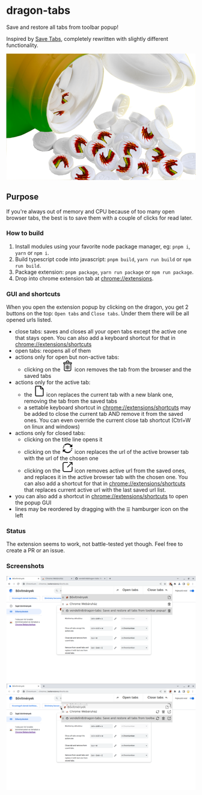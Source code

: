 # dragon-tabs
Save and restore all tabs from toolbar popup!

Inspired by [Save Tabs](https://mybrowseraddon.com/save-tabs.html), completely rewritten with slightly different functionality.

![Logo](logo.png)

## Purpose
If you're always out of memory and CPU because of too many open browser tabs, the best is to save them with a couple of clicks for read later.

### How to build
1. Install modules using your favorite node package manager, eg: `pnpm i`, `yarn` or `npm i`.
1. Build typescript code into javascript: `pnpm build`, `yarn run build` or `npm run build`.
1. Package extension: `pnpm package`, `yarn run package` or `npm run package`.
1. Drop into chrome extension tab at <chrome://extensions>.

### GUI and shortcuts
When you open the extension popup by clicking on the dragon, you get 2 buttons on the top: `Open tabs` and `Close tabs`. Under them there will be all opened urls listed.

* close tabs: saves and closes all your open tabs except the active one that stays open. You can also add a keyboard shortcut for that in <chrome://extensions/shortcuts>
* open tabs: reopens all of them
* actions only for open but non-active tabs:
  * clicking on the <img title="bin" src="public/img/delete.png" width="30" height="30"/> icon removes the tab from the browser and the saved tabs
* actions only for the active tab:
  * the <img title="empty document" src="public/img/new.png" width="30" height="30"/> icon replaces the current tab with a new blank one, removing the tab from the saved tabs
  * a settable keyboard shortcut in <chrome://extensions/shortcuts> may be added to close the current tab AND remove it from the saved ones. You can even override the current close tab shortcut (Ctrl+W on linux and windows)
* actions only for closed tabs:
  * clicking on the title line opens it
  * clicking on the <img title="swap" src="public/img/swap.png" width="30" height="30"/> icon replaces the url of the active browser tab with the url of the chosen one
  * clicking on the <img title="pop" src="public/img/pop.png" width="30" height="30"/> icon removes active url from the saved ones, and replaces it in the active browser tab with the chosen one. You can also add a shortcut for that in <chrome://extensions/shortcuts> that replaces current active url with the last saved url list.
* you can also add a shortcut in <chrome://extensions/shortcuts> to open the popup GUI
* lines may be reordered by dragging with the `☰` hamburger icon on the left

### Status
The extension seems to work, not battle-tested yet though. Feel free to create a PR or an issue.

### Screenshots
![Loaded list](screenshots/load.png)
![Drag row](screenshots/drag.png)
